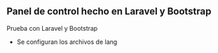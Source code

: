 ## Panel de control hecho en Laravel y Bootstrap

Prueba con Laravel y Bootstrap
 - Se configuran los archivos de lang